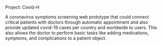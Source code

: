 Project: Covid-H

A coronavirus symptoms screening web prototype that could connect critical patients with doctors through automatic appointment and also provide
updated covid-19 cases per country and worldwide to users. This also allows the doctor to perform basic tasks like adding medications, symptoms,
and complications to a patient object. 
